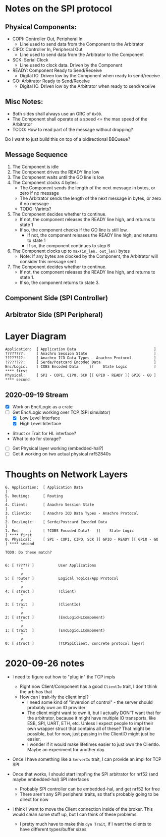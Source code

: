 # Notes on the SPI protocol

## Physical Components:

* COPI: Controller Out, Peripheral In
    * Line used to send data from the Component to the Arbitrator
* CIPO: Controller In, Peripheral Out
    * Line used to send data from the Arbitrator to the Component
* SCK: Serial Clock
    * Line used to clock data. Driven by the Component
* READY: Component Ready to Send/Receive
    * Digital IO. Driven low by the Component when ready to send/receive
* GO: Arbitrator Ready to Send/Receive
    * Digital IO. Driven low by the Arbitrator when ready to send/receive

## Misc Notes:

* Both sides shall always use an ORC of `0x00`.
* The Component shall operate at a speed <= the max speed of the Arbitrator
* TODO: How to read part of the message without dropping?

Do I want to just build this on top of a bidirectional BBQueue?

## Message Sequence

1. The Component is idle
2. The Component drives the READY line low
3. The Component waits until the GO line is low
4. The Component clocks 4 bytes:
    * The Component sends the length of the next message in bytes, or zero if no message
    * The Arbitrator sends the length of the next message in bytes, or zero if no message
    * TODO: Varints?
5. The Component decides whether to continue.
    * If not, the component releases the READY line high, and returns to state 1
    * If so, the component checks if the GO line is still low.
        * If not, the component releases the READY line high, and returns to state 1
        * If so, the component continues to step 6
6. The Component clocks up to `max(in_len, out_len)` bytes
    * Note: If any bytes are clocked by the Component, the Arbitrator will consider this message sent
7. The Component decides whether to continue.
    * If not, the component releases the READY line high, and returns to state 1.
    * If so, the component returns to state 3.

## Component Side (SPI Controller)

## Arbitrator Side (SPI Peripheral)



# Layer Diagram

```
Application:  [ Application Data                                   ]
????????:     [ Anachro Session State                              ]
????????:     [ Anachro ICD Data Types - Anachro Protocol          ]
????????:     [ Serde/Postcard Encoded Data                        ]
Enc/Logic:    [ COBS Encoded Data     ][    State Logic            ] **** first
Physical:     [ SPI - COPI, CIPO, SCK ][ GPIO - READY ][ GPIO - GO ] **** second
```

## 2020-09-19 Stream

* [x] Work on Enc/Logic as a crate
* [ ] Get Enc/Logic working over TCP (SPI simulator)
    * [x] Low Level Interface
    * [x] High Level Interface
* Struct or Trait for HL interface?
* What to do for storage?
* [ ] Get Physical layer working (embedded-hal?)
* [ ] Get it working on two actual physical nrf52840s

# Thoughts on Network Layers


```
6. Application:  [ Application Data                                   ]
5. Routing:      [ Routing                                            ]
4. Client:       [ Anachro Session State                              ]
3. ClientIo:     [ Anachro ICD Data Types - Anachro Protocol          ]
2. Enc/Logic:    [ Serde/Postcard Encoded Data                        ]
1. Enc     :     [ ?COBS Encoded Data?   ][    State Logic            ] **** first
0. Physical:     [ SPI - COPI, CIPO, SCK ][ GPIO - READY ][ GPIO - GO ] **** second

TODO: Do these match?


6: [ ?????? ]           User Applications
       ^
       v
5: [ router ]           Logical Topics/App Protocol
       ^
       v
4: [ struct ]           (Client)
       ^
       v
3: [ trait  ]           (ClientIo)
       ^
       v
2: [ struct ]           (EncLogicHLComponent)
       ^
       v
1: [ trait  ]           (EncLogicLLComponent)
       ^
       v
0: [ struct ]           (TCPSpiClient, concrete protocol layer)
```

# 2020-09-26 notes

* I need to figure out how to "plug in" the TCP impls
  * Right now Client/Component has a good `ClientIo` trait, I don't think the arb has that
  * How can I trait-ify the client impl?
    * I need some kind of "inversion of control" - the server should probably own an IO provider
    * The client might want to own it, but I actually DON'T want that for the arbitrator, because it might have multiple IO transports, like ESB, SPI, UART, ETH, etc. Unless I expect people to impl their own wrapper struct that contains all of these? That might be possible, but for now, just passing in the ClientIO might just be easier.
    * I wonder if it would make lifetimes easier to just own the ClientIo. Maybe an experiment for another day.
* Once I have something like a `ServerIo` trait, I can provide an impl for TCP SPI
* Once that works, I should start impl'ing the SPI arbitrator for nrf52 (and maybe embedded-hal) SPI interfaces
  * Probably SPI controller can be embedded-hal, and get nrf52 for free
  * There aren't any SPI peripheral traits, so that's probably going to be direct for now

* I think I want to move the Client connection inside of the broker. This would clean some stuff up, but I can think of these problems:
  * I pretty much have to make this `dyn Trait`, if I want the clients to have different types/buffer sizes
